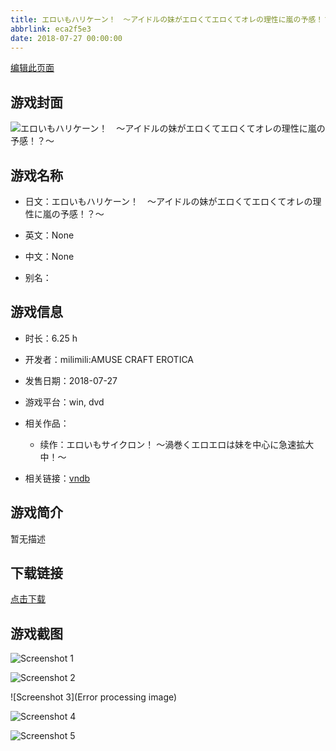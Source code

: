 ```yaml
---
title: エロいもハリケーン！　～アイドルの妹がエロくてエロくてオレの理性に嵐の予感！？～
abbrlink: eca2f5e3
date: 2018-07-27 00:00:00
---
```

[编辑此页面](https://github.com/ACG-3/ADV3-source/blob/main/source/_posts/games/%E3%82%A8%E3%83%AD%E3%81%84%E3%82%82%E3%83%8F%E3%83%AA%E3%82%B1%E3%83%BC%E3%83%B3%EF%BC%81%E3%80%80%EF%BD%9E%E3%82%A2%E3%82%A4%E3%83%89%E3%83%AB%E3%81%AE%E5%A6%B9%E3%81%8C%E3%82%A8%E3%83%AD%E3%81%8F%E3%81%A6%E3%82%A8%E3%83%AD%E3%81%8F%E3%81%A6%E3%82%AA%E3%83%AC%E3%81%AE%E7%90%86%E6%80%A7%E3%81%AB%E5%B5%90%E3%81%AE%E4%BA%88%E6%84%9F%EF%BC%81%EF%BC%9F%EF%BD%9E.md)

## 游戏封面

![エロいもハリケーン！　～アイドルの妹がエロくてエロくてオレの理性に嵐の予感！？～](https://pan.timero.xyz/d/onedrive/img_lib_001/%E3%82%A8%E3%83%AD%E3%81%84%E3%82%82%E3%83%8F%E3%83%AA%E3%82%B1%E3%83%BC%E3%83%B3%EF%BC%81%E3%80%80%EF%BD%9E%E3%82%A2%E3%82%A4%E3%83%89%E3%83%AB%E3%81%AE%E5%A6%B9%E3%81%8C%E3%82%A8%E3%83%AD%E3%81%8F%E3%81%A6%E3%82%A8%E3%83%AD%E3%81%8F%E3%81%A6%E3%82%AA%E3%83%AC%E3%81%AE%E7%90%86%E6%80%A7%E3%81%AB%E5%B5%90%E3%81%AE%E4%BA%88%E6%84%9F%EF%BC%81%EF%BC%9F%EF%BD%9E_cover.avif)


## 游戏名称

- 日文：エロいもハリケーン！　～アイドルの妹がエロくてエロくてオレの理性に嵐の予感！？～
- 英文：None
- 中文：None

- 别名：


## 游戏信息

- 时长：6.25 h
- 开发者：milimili:AMUSE CRAFT EROTICA
- 发售日期：2018-07-27
- 游戏平台：win, dvd
- 相关作品：
   - 续作：エロいもサイクロン！ ～渦巻くエロエロは妹を中心に急速拡大中！～

- 相关链接：[vndb](https://vndb.org/v23201)


## 游戏简介

暂无描述


## 下载链接

[点击下载](https://pan.timero.xyz/onedrive/adv_lib_001/%E3%82%A8%E3%83%AD%E3%81%84%E3%82%82%E3%83%8F%E3%83%AA%E3%82%B1%E3%83%BC%E3%83%B3%EF%BC%81%E3%80%80%EF%BD%9E%E3%82%A2%E3%82%A4%E3%83%89%E3%83%AB%E3%81%AE%E5%A6%B9%E3%81%8C%E3%82%A8%E3%83%AD%E3%81%8F%E3%81%A6%E3%82%A8%E3%83%AD%E3%81%8F%E3%81%A6%E3%82%AA%E3%83%AC%E3%81%AE%E7%90%86%E6%80%A7%E3%81%AB%E5%B5%90%E3%81%AE%E4%BA%88%E6%84%9F%EF%BC%81%EF%BC%9F%EF%BD%9E)


## 游戏截图


![Screenshot 1](https://pan.timero.xyz/d/onedrive/img_lib_001/%E3%82%A8%E3%83%AD%E3%81%84%E3%82%82%E3%83%8F%E3%83%AA%E3%82%B1%E3%83%BC%E3%83%B3%EF%BC%81%E3%80%80%EF%BD%9E%E3%82%A2%E3%82%A4%E3%83%89%E3%83%AB%E3%81%AE%E5%A6%B9%E3%81%8C%E3%82%A8%E3%83%AD%E3%81%8F%E3%81%A6%E3%82%A8%E3%83%AD%E3%81%8F%E3%81%A6%E3%82%AA%E3%83%AC%E3%81%AE%E7%90%86%E6%80%A7%E3%81%AB%E5%B5%90%E3%81%AE%E4%BA%88%E6%84%9F%EF%BC%81%EF%BC%9F%EF%BD%9E_Screenshot_1.avif)

![Screenshot 2](https://pan.timero.xyz/d/onedrive/img_lib_001/%E3%82%A8%E3%83%AD%E3%81%84%E3%82%82%E3%83%8F%E3%83%AA%E3%82%B1%E3%83%BC%E3%83%B3%EF%BC%81%E3%80%80%EF%BD%9E%E3%82%A2%E3%82%A4%E3%83%89%E3%83%AB%E3%81%AE%E5%A6%B9%E3%81%8C%E3%82%A8%E3%83%AD%E3%81%8F%E3%81%A6%E3%82%A8%E3%83%AD%E3%81%8F%E3%81%A6%E3%82%AA%E3%83%AC%E3%81%AE%E7%90%86%E6%80%A7%E3%81%AB%E5%B5%90%E3%81%AE%E4%BA%88%E6%84%9F%EF%BC%81%EF%BC%9F%EF%BD%9E_Screenshot_2.avif)

![Screenshot 3](Error processing image)

![Screenshot 4](https://pan.timero.xyz/d/onedrive/img_lib_001/%E3%82%A8%E3%83%AD%E3%81%84%E3%82%82%E3%83%8F%E3%83%AA%E3%82%B1%E3%83%BC%E3%83%B3%EF%BC%81%E3%80%80%EF%BD%9E%E3%82%A2%E3%82%A4%E3%83%89%E3%83%AB%E3%81%AE%E5%A6%B9%E3%81%8C%E3%82%A8%E3%83%AD%E3%81%8F%E3%81%A6%E3%82%A8%E3%83%AD%E3%81%8F%E3%81%A6%E3%82%AA%E3%83%AC%E3%81%AE%E7%90%86%E6%80%A7%E3%81%AB%E5%B5%90%E3%81%AE%E4%BA%88%E6%84%9F%EF%BC%81%EF%BC%9F%EF%BD%9E_Screenshot_4.avif)

![Screenshot 5](https://pan.timero.xyz/d/onedrive/img_lib_001/%E3%82%A8%E3%83%AD%E3%81%84%E3%82%82%E3%83%8F%E3%83%AA%E3%82%B1%E3%83%BC%E3%83%B3%EF%BC%81%E3%80%80%EF%BD%9E%E3%82%A2%E3%82%A4%E3%83%89%E3%83%AB%E3%81%AE%E5%A6%B9%E3%81%8C%E3%82%A8%E3%83%AD%E3%81%8F%E3%81%A6%E3%82%A8%E3%83%AD%E3%81%8F%E3%81%A6%E3%82%AA%E3%83%AC%E3%81%AE%E7%90%86%E6%80%A7%E3%81%AB%E5%B5%90%E3%81%AE%E4%BA%88%E6%84%9F%EF%BC%81%EF%BC%9F%EF%BD%9E_Screenshot_5.avif)

